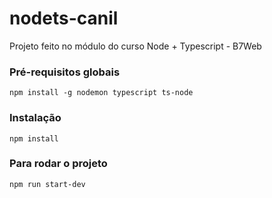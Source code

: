 # nodets-canil
Projeto feito no módulo do curso Node + Typescript - B7Web

### Pré-requisitos globais
`npm install -g nodemon typescript ts-node`

### Instalação
`npm install`

### Para rodar o projeto
`npm run start-dev`
